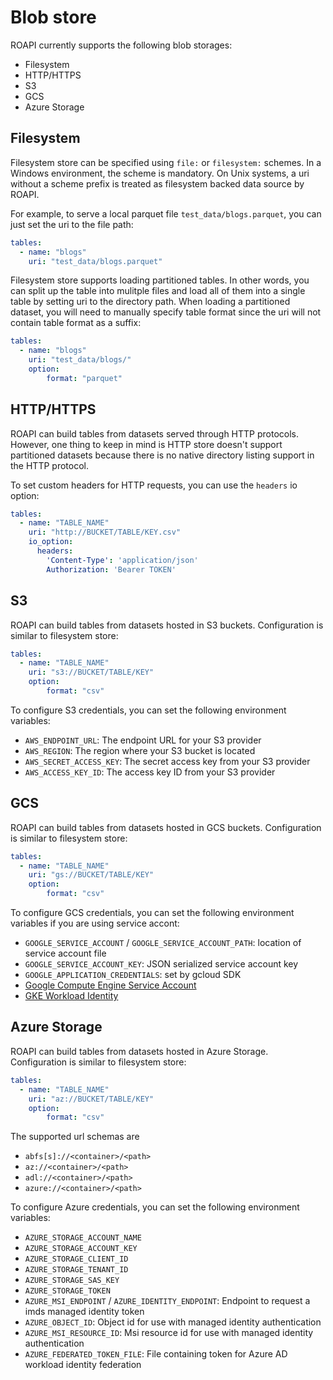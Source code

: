 # Blob store

ROAPI currently supports the following blob storages:

* Filesystem
* HTTP/HTTPS
* S3
* GCS
* Azure Storage

## Filesystem

Filesystem store can be specified using `file:` or `filesystem:` schemes.  In a
Windows environment, the scheme is mandatory.  On Unix systems, a uri without a
scheme prefix is treated as filesystem backed data source by ROAPI.

For example, to serve a local parquet file `test_data/blogs.parquet`, you can
just set the uri to the file path:

```yaml
tables:
  - name: "blogs"
    uri: "test_data/blogs.parquet"
```

Filesystem store supports loading partitioned tables. In other words, you can
split up the table into mulitple files and load all of them into a single table
by setting uri to the directory path. When loading a partitioned dataset, you
will need to manually specify table format since the uri will not contain table
format as a suffix:

```yaml
tables:
  - name: "blogs"
    uri: "test_data/blogs/"
    option:
        format: "parquet"
```


## HTTP/HTTPS

ROAPI can build tables from datasets served through HTTP protocols. However, one
thing to keep in mind is HTTP store doesn't support partitioned datasets because
there is no native directory listing support in the HTTP protocol.

To set custom headers for HTTP requests, you can use the `headers` io option:

```yaml
tables:
  - name: "TABLE_NAME"
    uri: "http://BUCKET/TABLE/KEY.csv"
    io_option:
      headers:
        'Content-Type': 'application/json'
        Authorization: 'Bearer TOKEN'
```

## S3

ROAPI can build tables from datasets hosted in S3 buckets. Configuration is
similar to filesystem store:

```yaml
tables:
  - name: "TABLE_NAME"
    uri: "s3://BUCKET/TABLE/KEY"
    option:
        format: "csv"
```

To configure S3 credentials, you can set the following environment variables:

* `AWS_ENDPOINT_URL`: The endpoint URL for your S3 provider
* `AWS_REGION`: The region where your S3 bucket is located
* `AWS_SECRET_ACCESS_KEY`: The secret access key from your S3 provider
* `AWS_ACCESS_KEY_ID`: The access key ID from your S3 provider

## GCS

ROAPI can build tables from datasets hosted in GCS buckets. Configuration is
similar to filesystem store:

```yaml
tables:
  - name: "TABLE_NAME"
    uri: "gs://BUCKET/TABLE/KEY"
    option:
        format: "csv"
```

To configure GCS credentials, you can set the following
environment variables if you are using service accont:

* `GOOGLE_SERVICE_ACCOUNT` / `GOOGLE_SERVICE_ACCOUNT_PATH`: location of service account file
* `GOOGLE_SERVICE_ACCOUNT_KEY`: JSON serialized service account key
* `GOOGLE_APPLICATION_CREDENTIALS`: set by gcloud SDK
* [Google Compute Engine Service Account](https://cloud.google.com/compute/docs/access/service-accounts#associating_a_service_account_to_an_instance)
* [GKE Workload Identity](https://cloud.google.com/kubernetes-engine/docs/concepts/workload-identity)

## Azure Storage

ROAPI can build tables from datasets hosted in Azure Storage. Configuration is
similar to filesystem store:

```yaml
tables:
  - name: "TABLE_NAME"
    uri: "az://BUCKET/TABLE/KEY"
    option:
        format: "csv"
```

The supported url schemas are
* `abfs[s]://<container>/<path>`
* `az://<container>/<path>`
* `adl://<container>/<path>`
* `azure://<container>/<path>`

To configure Azure credentials, you can set the following
environment variables:

* `AZURE_STORAGE_ACCOUNT_NAME`
* `AZURE_STORAGE_ACCOUNT_KEY`
* `AZURE_STORAGE_CLIENT_ID`
* `AZURE_STORAGE_TENANT_ID`
* `AZURE_STORAGE_SAS_KEY`
* `AZURE_STORAGE_TOKEN`
* `AZURE_MSI_ENDPOINT` / `AZURE_IDENTITY_ENDPOINT`: Endpoint to request a imds managed identity token
* `AZURE_OBJECT_ID`: Object id for use with managed identity authentication
* `AZURE_MSI_RESOURCE_ID`: Msi resource id for use with managed identity authentication
* `AZURE_FEDERATED_TOKEN_FILE`: File containing token for Azure AD workload identity federation
